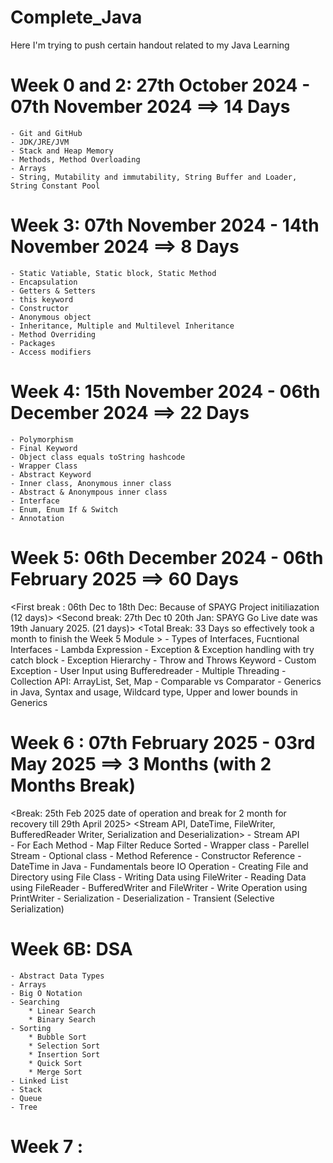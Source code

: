 # Complete_Java
Here I'm trying to push certain handout related to my Java Learning

# Week 0 and 2: 27th October 2024 - 07th November 2024 ==> 14 Days
    - Git and GitHub
    - JDK/JRE/JVM
    - Stack and Heap Memory
    - Methods, Method Overloading
    - Arrays
    - String, Mutability and immutability, String Buffer and Loader, String Constant Pool


# Week 3: 07th November 2024 - 14th November 2024 ==> 8 Days
    - Static Vatiable, Static block, Static Method
    - Encapsulation
    - Getters & Setters
    - this keyword
    - Constructor
    - Anonymous object
    - Inheritance, Multiple and Multilevel Inheritance
    - Method Overriding
    - Packages
    - Access modifiers

# Week 4: 15th November 2024 - 06th December 2024 ==> 22 Days
    - Polymorphism
    - Final Keyword
    - Object class equals toString hashcode
    - Wrapper Class
    - Abstract Keyword
    - Inner class, Anonymous inner class
    - Abstract & Anonympous inner class
    - Interface
    - Enum, Enum If & Switch
    - Annotation    

# Week 5: 06th December 2024 - 06th February 2025 ==> 60 Days 
<First break : 06th Dec to 18th Dec: Because of SPAYG Project initiliazation (12 days)>
<Second break: 27th Dec t0 20th Jan: SPAYG Go Live date was 19th January 2025. (21 days)>
<Total Break: 33 Days so effectively took a month to finish the Week 5 Module >
    - Types of Interfaces, Fucntional Interfaces
    - Lambda Expression
    - Exception & Exception handling with try catch block
    - Exception Hierarchy
    - Throw and Throws Keyword
    - Custom Exception
    - User Input using Bufferedreader
    - Multiple Threading
    - Collection API: ArrayList, Set, Map
    - Comparable vs Comparator
    - Generics in Java, Syntax and usage, Wildcard type, Upper and lower bounds in Generics

# Week 6 : 07th February 2025 - 03rd May 2025 ==> 3 Months (with 2 Months Break) 
<Break: 25th Feb 2025 date of operation and break for 2 month for recovery till 29th April 2025>
<Stream API, DateTime, FileWriter, BufferedReader Writer, Serialization and Deserialization>
    - Stream API  
    - For Each Method
    - Map Filter Reduce Sorted
    - Wrapper class
    - Parellel Stream
    - Optional class
    - Method Reference
    - Constructor Reference
    - DateTime in Java
    - Fundamentals beore IO Operation
    - Creating File and Directory using File Class
    - Writing Data using FileWriter
    - Reading Data using FileReader
    - BufferedWriter and FileWriter
    - Write Operation using PrintWriter
    - Serialization
    - Deserialization
    - Transient (Selective Serialization)

# Week 6B: DSA
    - Abstract Data Types
    - Arrays
    - Big O Notation
    - Searching
        * Linear Search
        * Binary Search
    - Sorting 
        * Bubble Sort
        * Selection Sort
        * Insertion Sort
        * Quick Sort
        * Merge Sort
    - Linked List
    - Stack
    - Queue
    - Tree

# Week 7 : 



